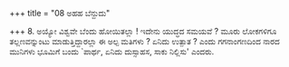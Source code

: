 +++
title = "08 ಅಹಹ ಬೆನ್ದುದು"

+++
8. ಅಯ್ಯೋ ವಿಶ್ವವೇ ಬೆಂದು ಹೋಯಿತಲ್ಲಾ ! ಇದೇನು  ಯುದ್ಧದ  ಸಮಯವೆ ? ಮೂರು ಲೋಕಗಳಿಗೂ ತಲ್ಲಣವನ್ನುಂಟು ಮಾಡುತ್ತಿದ್ದಾರಲ್ಲಾ ಈ ಅಲ್ಪ ಮತಿಗಳು ? ಏನಿದು ಉತ್ಪಾತ ? ಎಂದು ಗಗನಾಂಗಣದಿಂದ ನಾರದ ಮುನಿಗಳು ಭೂಮಿಗೆ ಬಂದು `ಪಾರ್ಥ, ಏನಿದು ದುಸ್ಸಾಹಸ, ಸಾಕು ನಿಲ್ಲಿಸು' ಎಂದರು.